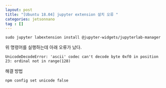 ```yaml
---
layout: post
title: "[Ubuntu 18.04] jupyter extension 설치 오류 "
categories: jetsonnano
tag : []
---
```


```
sudo jupyter labextension install @jupyter-widgets/jupyterlab-manager
```

위 명령어를 실행하는데 아래 오류가 났다.  

`UnicodeDecodeError: 'ascii' codec can't decode byte 0xf0 in position 23: ordinal not in range(128)`

해결 방법  

```
npm config set unicode false
```